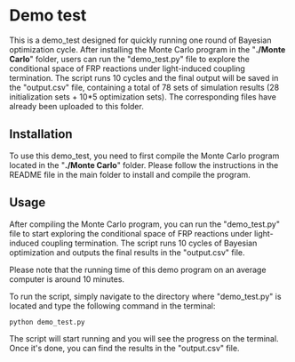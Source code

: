 # Demo test

This is a demo_test designed for quickly running one round of Bayesian optimization cycle. After installing the Monte Carlo program in the "**./Monte Carlo**" folder, users can run the "demo_test.py" file to explore the conditional space of FRP reactions under light-induced coupling termination. The script runs 10 cycles and the final output will be saved in the "output.csv" file, containing a total of 78 sets of simulation results (28 initialization sets + 10*5 optimization sets). The corresponding files have already been uploaded to this folder.

## Installation
To use this demo_test, you need to first compile the Monte Carlo program located in the "**./Monte Carlo**" folder. Please follow the instructions in the README file in the main folder to install and compile the program.

## Usage
After compiling the Monte Carlo program, you can run the "demo_test.py" file to start exploring the conditional space of FRP reactions under light-induced coupling termination. The script runs 10 cycles of Bayesian optimization and outputs the final results in the "output.csv" file.

Please note that the running time of this demo program on an average computer is around 10 minutes.

To run the script, simply navigate to the directory where "demo_test.py" is located and type the following command in the terminal:
```
python demo_test.py
```
The script will start running and you will see the progress on the terminal. Once it's done, you can find the results in the "output.csv" file.
